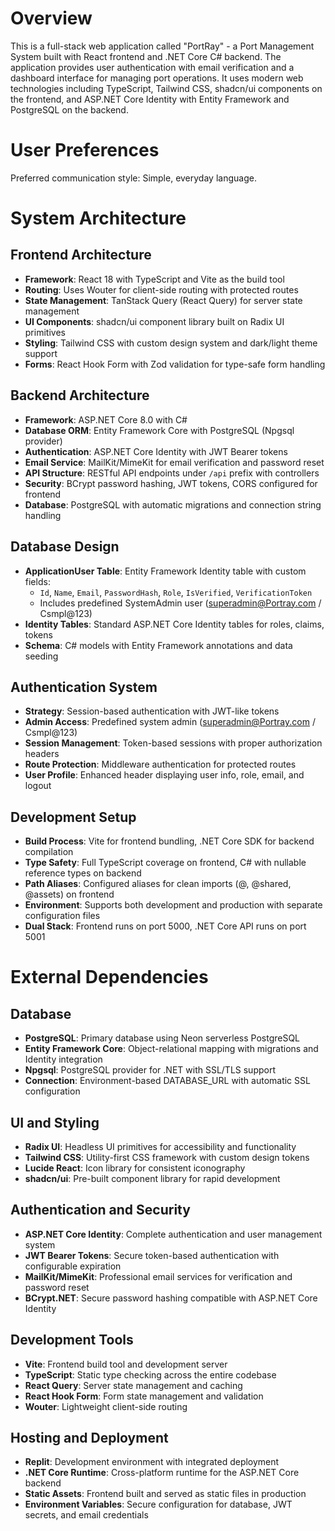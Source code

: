 # Overview

This is a full-stack web application called "PortRay" - a Port Management System built with React frontend and .NET Core C# backend. The application provides user authentication with email verification and a dashboard interface for managing port operations. It uses modern web technologies including TypeScript, Tailwind CSS, shadcn/ui components on the frontend, and ASP.NET Core Identity with Entity Framework and PostgreSQL on the backend.

# User Preferences

Preferred communication style: Simple, everyday language.

# System Architecture

## Frontend Architecture
- **Framework**: React 18 with TypeScript and Vite as the build tool
- **Routing**: Uses Wouter for client-side routing with protected routes
- **State Management**: TanStack Query (React Query) for server state management
- **UI Components**: shadcn/ui component library built on Radix UI primitives
- **Styling**: Tailwind CSS with custom design system and dark/light theme support
- **Forms**: React Hook Form with Zod validation for type-safe form handling

## Backend Architecture
- **Framework**: ASP.NET Core 8.0 with C#
- **Database ORM**: Entity Framework Core with PostgreSQL (Npgsql provider)
- **Authentication**: ASP.NET Core Identity with JWT Bearer tokens
- **Email Service**: MailKit/MimeKit for email verification and password reset
- **API Structure**: RESTful API endpoints under `/api` prefix with controllers
- **Security**: BCrypt password hashing, JWT tokens, CORS configured for frontend
- **Database**: PostgreSQL with automatic migrations and connection string handling

## Database Design
- **ApplicationUser Table**: Entity Framework Identity table with custom fields:
  - `Id`, `Name`, `Email`, `PasswordHash`, `Role`, `IsVerified`, `VerificationToken`
  - Includes predefined SystemAdmin user (superadmin@Portray.com / Csmpl@123)
- **Identity Tables**: Standard ASP.NET Core Identity tables for roles, claims, tokens
- **Schema**: C# models with Entity Framework annotations and data seeding

## Authentication System
- **Strategy**: Session-based authentication with JWT-like tokens
- **Admin Access**: Predefined system admin (superadmin@Portray.com / Csmpl@123)
- **Session Management**: Token-based sessions with proper authorization headers
- **Route Protection**: Middleware authentication for protected routes
- **User Profile**: Enhanced header displaying user info, role, email, and logout

## Development Setup
- **Build Process**: Vite for frontend bundling, .NET Core SDK for backend compilation
- **Type Safety**: Full TypeScript coverage on frontend, C# with nullable reference types on backend
- **Path Aliases**: Configured aliases for clean imports (@, @shared, @assets) on frontend
- **Environment**: Supports both development and production with separate configuration files
- **Dual Stack**: Frontend runs on port 5000, .NET Core API runs on port 5001

# External Dependencies

## Database
- **PostgreSQL**: Primary database using Neon serverless PostgreSQL
- **Entity Framework Core**: Object-relational mapping with migrations and Identity integration
- **Npgsql**: PostgreSQL provider for .NET with SSL/TLS support
- **Connection**: Environment-based DATABASE_URL with automatic SSL configuration

## UI and Styling
- **Radix UI**: Headless UI primitives for accessibility and functionality
- **Tailwind CSS**: Utility-first CSS framework with custom design tokens
- **Lucide React**: Icon library for consistent iconography
- **shadcn/ui**: Pre-built component library for rapid development

## Authentication and Security
- **ASP.NET Core Identity**: Complete authentication and user management system
- **JWT Bearer Tokens**: Secure token-based authentication with configurable expiration
- **MailKit/MimeKit**: Professional email services for verification and password reset
- **BCrypt.NET**: Secure password hashing compatible with ASP.NET Core Identity

## Development Tools
- **Vite**: Frontend build tool and development server
- **TypeScript**: Static type checking across the entire codebase
- **React Query**: Server state management and caching
- **React Hook Form**: Form state management and validation
- **Wouter**: Lightweight client-side routing

## Hosting and Deployment
- **Replit**: Development environment with integrated deployment
- **.NET Core Runtime**: Cross-platform runtime for the ASP.NET Core backend
- **Static Assets**: Frontend built and served as static files in production
- **Environment Variables**: Secure configuration for database, JWT secrets, and email credentials